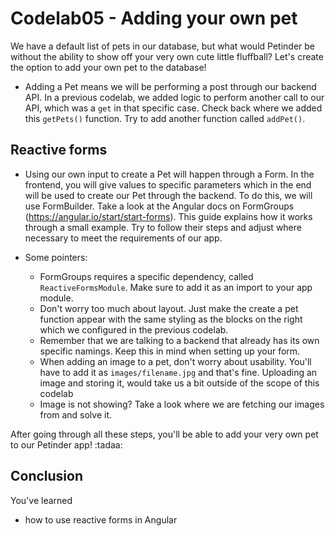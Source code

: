 # Codelab05 - Adding your own pet

We have a default list of pets in our database, but what would Petinder be without the ability to show off your very own cute little fluffball? Let's create the option to
add your own pet to the database!

- Adding a Pet means we will be performing a post through our backend API. In a previous codelab, we added logic to perform another call to our API, which was a ``get`` in that specific case.
Check back where we added this ``getPets()`` function. Try to add another function called ``addPet()``.
  
## Reactive forms  
- Using our own input to create a Pet will happen through a Form. In the frontend, you will give values to specific parameters which in the end will be used to create our Pet through the backend. 
To do this, we will use FormBuilder. Take a look at the Angular docs on FormGroups (https://angular.io/start/start-forms). This guide explains how it works through a small example. Try to follow their
  steps and adjust where necessary to meet the requirements of our app. 
  
  
- Some pointers:
    * FormGroups requires a specific dependency, called ``ReactiveFormsModule``. Make sure to add it as an import to your app module.
    * Don't worry too much about layout. Just make the create a pet function appear with the same styling as the blocks on the right which we configured in the previous codelab.  
    * Remember that we are talking to a backend that already has its own specific namings. Keep this in mind when setting up your form.
    * When adding an image to a pet, don't worry about usability. You'll have to add it as ``images/filename.jpg`` and that's fine. Uploading an image and storing it, would take us a bit outside of the scope of this codelab
    * Image is not showing? Take a look where we are fetching our images from and solve it.
    

After going through all these steps, you'll be able to add your very own pet to our Petinder app! :tadaa:

## Conclusion
You've learned
- how to use reactive forms in Angular
